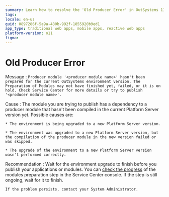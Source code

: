 ```yaml
---
summary: Learn how to resolve the 'Old Producer Error' in OutSystems 11 (O11) when a module hasn't been prepared for the current environment version.
tags:
locale: en-us
guid: 0897286f-5a9a-480b-992f-1855920b9ed1
app_type: traditional web apps, mobile apps, reactive web apps
platform-version: o11
figma:
---
```


# Old Producer Error

Message
:   `Producer module '<producer module name>' hasn't been prepared for the current OutSystems environment version. The Preparation of Modules may not have finished yet, failed, or it is on hold. Check Service Center for more details or try to publish '<producer module name>'.`

Cause
:   The module you are trying to publish has a dependency to a producer module that hasn't been compiled in the current Platform Server version yet. Possible causes are:

    * The environment is being upgraded to a new Platform Server version.

    * The environment was upgraded to a new Platform Server version, but the compilation of the producer module in the new version failed or was skipped.

    * The upgrade of the environment to a new Platform Server version wasn't performed correctly.

Recommendation
:   Wait for the environment upgrade to finish before you publish your applications or modules. You can [check the progress](https://success.outsystems.com/Support/Enterprise_Customers/Upgrading/Modules_preparation_step_during_Platform_Server_upgrade#progress) of the modules preparation step in the Service Center console. If the step is still ongoing, wait for it to finish.

    If the problem persists, contact your System Administrator.
